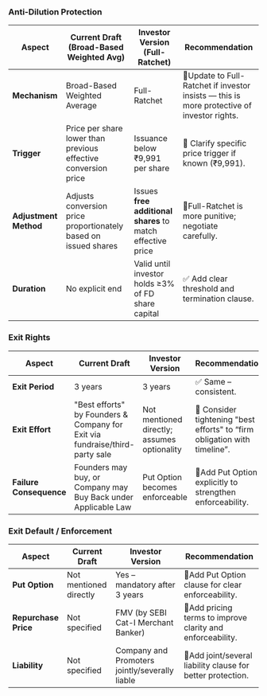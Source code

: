 ### Anti-Dilution Protection
| Aspect                | Current Draft (Broad-Based Weighted Avg)                        | Investor Version (Full-Ratchet)                            | Recommendation                                                                             |
| --------------------- | --------------------------------------------------------------- | ---------------------------------------------------------- | ------------------------------------------------------------------------------------------ |
| **Mechanism**         | Broad-Based Weighted Average                                    | Full-Ratchet                                               | 🔺Update to Full-Ratchet if investor insists — this is more protective of investor rights. |
| **Trigger**           | Price per share lower than previous effective conversion price  | Issuance below ₹9,991 per share                            | 🔄 Clarify specific price trigger if known (₹9,991).                                       |
| **Adjustment Method** | Adjusts conversion price proportionately based on issued shares | Issues **free additional shares** to match effective price | 🔺Full-Ratchet is more punitive; negotiate carefully.                                      |
| **Duration**          | No explicit end                                                 | Valid until investor holds ≥3% of FD share capital         | ✅ Add clear threshold and termination clause.                                              |
### Exit Rights
| Aspect                  | Current Draft                                                                | Investor Version                            | Recommendation                                                            |
| ----------------------- | ---------------------------------------------------------------------------- | ------------------------------------------- | ------------------------------------------------------------------------- |
| **Exit Period**         | 3 years                                                                      | 3 years                                     | ✅ Same – consistent.                                                      |
| **Exit Effort**         | "Best efforts" by Founders & Company for Exit via fundraise/third-party sale | Not mentioned directly; assumes optionality | 🔄 Consider tightening "best efforts" to “firm obligation with timeline”. |
| **Failure Consequence** | Founders may buy, or Company may Buy Back under Applicable Law               | Put Option becomes enforceable              | 🔺Add Put Option explicitly to strengthen enforceability.                 |
### Exit Default / Enforcement
| Aspect               | Current Draft          | Investor Version                                                   | Recommendation                                              |
| -------------------- | ---------------------- | ------------------------------------------------------------------ | ----------------------------------------------------------- |
| **Put Option**       | Not mentioned directly | Yes – mandatory after 3 years                                      | 🔺Add Put Option clause for clear enforceability.           |
| **Repurchase Price** | Not specified          |  FMV (by SEBI Cat-I Merchant Banker)  | 🔺Add pricing terms to improve clarity and enforceability.  |
| **Liability**        | Not specified          | Company and Promoters jointly/severally liable                     | 🔺Add joint/several liability clause for better protection. |
